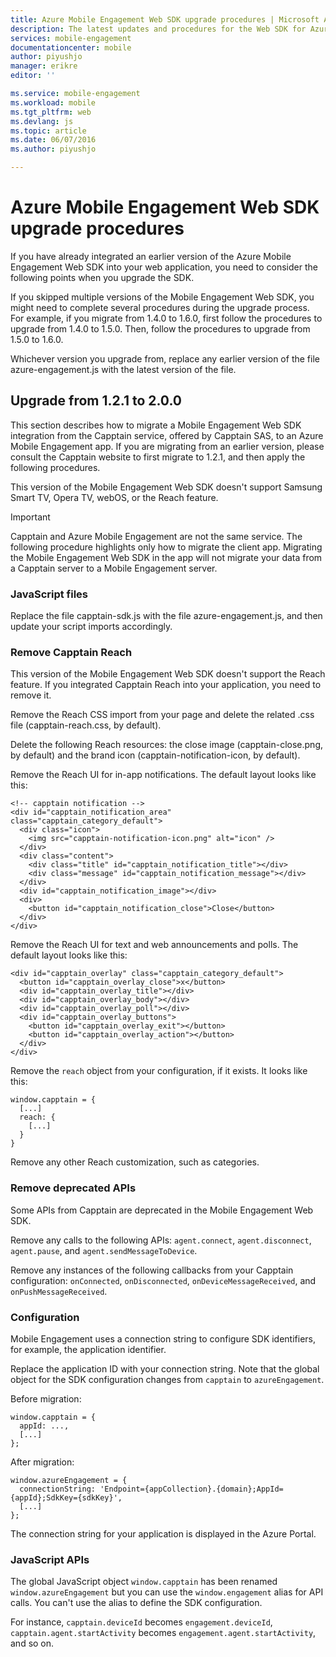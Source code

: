 ```yaml
---
title: Azure Mobile Engagement Web SDK upgrade procedures | Microsoft Azure
description: The latest updates and procedures for the Web SDK for Azure Mobile Engagement
services: mobile-engagement
documentationcenter: mobile
author: piyushjo
manager: erikre
editor: ''

ms.service: mobile-engagement
ms.workload: mobile
ms.tgt_pltfrm: web
ms.devlang: js
ms.topic: article
ms.date: 06/07/2016
ms.author: piyushjo

---
```

# Azure Mobile Engagement Web SDK upgrade procedures
If you have already integrated an earlier version of the Azure Mobile Engagement Web SDK into your web application, you need to consider the following points when you upgrade the SDK.

If you skipped multiple versions of the Mobile Engagement Web SDK, you might need to complete several procedures during the upgrade process. For example, if you migrate from 1.4.0 to 1.6.0, first follow the procedures to upgrade from 1.4.0 to 1.5.0. Then, follow the procedures to upgrade from 1.5.0 to 1.6.0.

Whichever version you upgrade from, replace any earlier version of the file azure-engagement.js with the latest version of the file.

## Upgrade from 1.2.1 to 2.0.0
This section describes how to migrate a Mobile Engagement Web SDK integration from the Capptain service, offered by Capptain SAS, to an Azure Mobile Engagement app. If you are migrating from an earlier version, please consult the Capptain website to first migrate to 1.2.1, and then apply the following procedures.

This version of the Mobile Engagement Web SDK doesn't support Samsung Smart TV, Opera TV, webOS, or the Reach feature.

> [!IMPORTANT]
> Capptain and Azure Mobile Engagement are not the same service. The following procedure highlights only how to migrate the client app. Migrating the Mobile Engagement Web SDK in the app will not migrate your data from a Capptain server to a Mobile Engagement server.
> 
> 

### JavaScript files
Replace the file capptain-sdk.js with the file azure-engagement.js, and then update your script imports accordingly.

### Remove Capptain Reach
This version of the Mobile Engagement Web SDK doesn't support the Reach feature. If you integrated Capptain Reach into your application, you need to remove it.

Remove the Reach CSS import from your page and delete the related .css file (capptain-reach.css, by default).

Delete the following Reach resources: the close image (capptain-close.png, by default) and the brand icon (capptain-notification-icon, by default).

Remove the Reach UI for in-app notifications. The default layout looks like this:

    <!-- capptain notification -->
    <div id="capptain_notification_area" class="capptain_category_default">
      <div class="icon">
        <img src="capptain-notification-icon.png" alt="icon" />
      </div>
      <div class="content">
        <div class="title" id="capptain_notification_title"></div>
        <div class="message" id="capptain_notification_message"></div>
      </div>
      <div id="capptain_notification_image"></div>
      <div>
        <button id="capptain_notification_close">Close</button>
      </div>
    </div>

Remove the Reach UI for text and web announcements and polls. The default layout looks like this:

    <div id="capptain_overlay" class="capptain_category_default">
      <button id="capptain_overlay_close">x</button>
      <div id="capptain_overlay_title"></div>
      <div id="capptain_overlay_body"></div>
      <div id="capptain_overlay_poll"></div>
      <div id="capptain_overlay_buttons">
        <button id="capptain_overlay_exit"></button>
        <button id="capptain_overlay_action"></button>
      </div>
    </div>

Remove the `reach` object from your configuration, if it exists. It looks like this:

    window.capptain = {
      [...]
      reach: {
        [...]
      }
    }

Remove any other Reach customization, such as categories.

### Remove deprecated APIs
Some APIs from Capptain are deprecated in the Mobile Engagement Web SDK.

Remove any calls to the following APIs: `agent.connect`, `agent.disconnect`, `agent.pause`, and `agent.sendMessageToDevice`.

Remove any instances of the following callbacks from your Capptain configuration: `onConnected`, `onDisconnected`, `onDeviceMessageReceived`, and `onPushMessageReceived`.

### Configuration
Mobile Engagement uses a connection string to configure SDK identifiers, for example, the application identifier.

Replace the application ID with your connection string. Note that the global object for the SDK configuration changes from `capptain` to `azureEngagement`.

Before migration:

    window.capptain = {
      appId: ...,
      [...]
    };

After migration:

    window.azureEngagement = {
      connectionString: 'Endpoint={appCollection}.{domain};AppId={appId};SdkKey={sdkKey}',
      [...]
    };

The connection string for your application is displayed in the Azure Portal.

### JavaScript APIs
The global JavaScript object `window.capptain` has been renamed `window.azureEngagement` but you can use the `window.engagement` alias for API calls. You can't use the alias to define the SDK configuration.

For instance, `capptain.deviceId` becomes `engagement.deviceId`, `capptain.agent.startActivity` becomes `engagement.agent.startActivity`, and so on.

